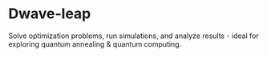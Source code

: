 # Dwave-leap
Solve optimization problems, run simulations, and analyze results - ideal for exploring quantum annealing &amp; quantum computing.
